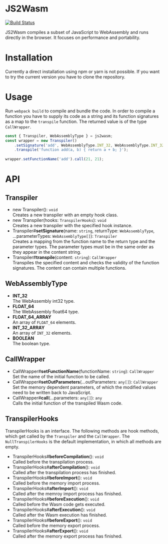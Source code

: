 # JS2Wasm
[![Build Status](https://travis-ci.org/InverseIntegral/js2wasm.svg?branch=develop)](https://travis-ci.org/InverseIntegral/js2wasm)

JS2Wasm compiles a subset of JavaScript to WebAssembly and runs directly in the browser. It focuses on performance and portability.

# Installation
Currently a direct installation using npm or yarn is not possible. If you want to try the current version you have to
clone the repository.

# Usage
Run `webpack build` to compile and bundle the code.
In order to compile a function you have to supply its code as a string and its function signatures as a map to the `transpile` function.
The returned value is of the type `CallWrapper`.

```javascript
const { Transpiler, WebAssemblyType } = js2wasm;
const wrapper = new Transpiler()
    .setSignature('add', WebAssemblyType.INT_32, WebAssemblyType.INT_32, WebAssemblyType.INT_32)
    .transpile('function add(a, b) { return a + b; }');
    
wrapper.setFunctionName('add').call(21, 21);
```

# API
## Transpiler
* new Transpiler(): `void` <br />
  Creates a new transpiler with an empty hook class.
* new Transpiler(hooks: `TranspilerHooks`): `void` <br />
  Creates a new transpiler with the specified hook instance.
* Transpiler#**setSignature**(name: `string`, returnType: `WebAssemblyType`, ...parameterTypes: `WebAssemblyType[]`): `Transpiler` <br />
  Creates a mapping from the function name to the return type and the parameter types.
  The parameter types must be in the same order as they appear in the content string.
* Transpiler#**transpile**(content: `string`): `CallWrapper` <br />
  Transpiles the specified content and checks the validity of the function signatures.
  The content can contain multiple functions.

## WebAssemblyType
* **INT_32** <br />
  The WebAssembly int32 type.
* **FLOAT_64** <br />
  The WebAssembly float64 type.
* **FLOAT_64_ARRAY** <br />
  An array of `FLOAT_64` elements.
* **INT_32_ARRAY** <br />
  An array of `INT_32` elements.
* **BOOLEAN** <br />
  The boolean type.

## CallWrapper
* CallWrapper#**setFunctionName**(functionName: `string`): `CallWrapper` <br />
  Set the name of the initial function to be called.
* CallWrapper#**setOutParameters**(...outParameters: `any[]`): `CallWrapper` <br />
  Set the memory dependent parameters, of which the modified values need to be written back to JavaScript. 
* CallWrapper#**call**(...parameters: `any[]`): `any` <br />
  Calls the initial function of the transpiled Wasm code.

## TranspilerHooks
TranspilerHooks is an interface. The following methods are hook methods, which get called by the `Transpiler` and the `CallWrapper`. The `NullTranspilerHooks` is the default implementation, in which all methods are empty.

* TranspilerHooks#**beforeCompilation**(): `void` <br />
  Called before the transpilation process.
* TranspilerHooks#**afterCompilation**(): `void` <br />
  Called after the transpilation process has finished.
* TranspilerHooks#**beforeImport**(): `void` <br />
  Called before the memory import process.
* TranspilerHooks#**afterImport**(): `void` <br />
  Called after the memroy import process has finished.
* TranspilerHooks#**beforeExecution**(): `void` <br />
  Called before the Wasm code gets executed.
* TranspilerHooks#**afterExecution**(): `void` <br />
  Called after the Wasm execution has finished.
* TranspilerHooks#**beforeExport**(): `void` <br />
  Called before the memory export process.
* TranspilerHooks#**afterExport**(): `void` <br />
  Called after the memory export process has finished.
